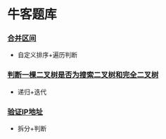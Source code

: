 # 牛客题库

### [合并区间](../src/main/java/_牛客题库/_合并区间.java)

- 自定义排序+遍历判断

### [判断一棵二叉树是否为搜索二叉树和完全二叉树](../src/main/java/_牛客题库/_判断一棵二叉树是否为搜索二叉树和完全二叉树.java)

- 递归+迭代

### [验证IP地址](../src/main/java/_牛客题库/_验证IP地址.java)

- 拆分+判断